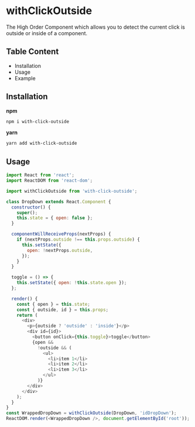 # withClickOutside

The High Order Component which allows you to detect the current click is outside or inside of a component.

## Table Content

 - Installation
 - Usage
 - Example

## Installation

**npm**
```bash
npm i with-click-outside
```

**yarn**
```bash
yarn add with-click-outside
```

## Usage
```js
import React from 'react';
import ReactDOM from 'react-dom';

import withClickOutside from 'with-click-outside';

class DropDown extends React.Component {
  constructor() {
    super();
    this.state = { open: false };
  }

  componentWillReceiveProps(nextProps) {
    if (nextProps.outside !== this.props.outside) {
      this.setState({
        open: !nextProps.outside,
      });
    }
  }

  toggle = () => {
    this.setState({ open: !this.state.open });
  };

  render() {
    const { open } = this.state;
    const { outside, id } = this.props;
    return (
      <div>
        <p>{outside ? 'outside' : 'inside'}</p>
        <div id={id}>
          <button onClick={this.toggle}>toggle</button>
          {open &&
            !outside && (
              <ul>
                <li>item 1</li>
                <li>item 2</li>
                <li>item 3</li>
              </ul>
            )}
        </div>
      </div>
    );
  }
}
const WrappedDropDown = withClickOutside(DropDown, 'idDropDown');
ReactDOM.render(<WrappedDropDown />, document.getElementById('root'));
```

